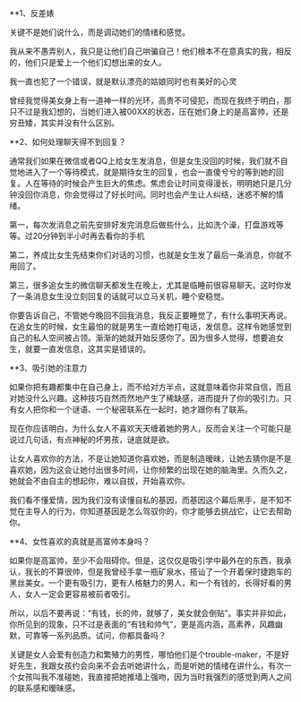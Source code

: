 **1、反差婊

关键不是她们说什么，而是调动她们的情绪和感觉。

我从来不愚弄别人，我只是让他们自己哄骗自己！他们根本不在意真实的我，相反的，他们只是爱上一个他们幻想出来的女人。

我一直也犯了一个错误，就是默认漂亮的姑娘同时也有美好的心灵

曾经我觉得美女身上有一道神一样的光环，高贵不可侵犯，而现在我终于明白，那只不过是我幻想的，当她们进入被00XX的状态，压在她们身上的是高富帅，还是穷丑矮，其实并没有什么区别。



**2、如何处理聊天得不到回复？

通常我们如果在微信或者QQ上给女生发消息，但是女生没回的时候，我们就不自觉地进入了一个等待模式，就是期待女生的回复，也会一直傻兮兮的等到她的回复。人在等待的时候会产生巨大的焦虑。焦虑会让时间变得漫长，明明她只是几分钟没回你消息，你会觉得过了好长时间。同时也会产生让人纠结，迷惑不解的情绪。

第一，每次发消息之前先安排好发完消息后做些什么，比如洗个澡，打盘游戏等等。过20分钟到半小时再去看你的手机

第二，养成比女生先结束你们对话的习惯，也就是女生发了最后一条消息，你就不用回了。

第三，很多追女生的微信聊天都发生在晚上，尤其是临睡前很容易聊天。这时你发了一条消息女生没立刻回复的话就可以立马关机，睡个安稳觉。

你要告诉自己，不管她今晚回不回我消息，我反正要睡觉了，有什么事明天再说。在追女生的时候，女生最怕的就是男生一直给她打电话，发信息。这样令她感觉到自己的私人空间被占领。渐渐的她就开始反感你了。因为很多人觉得，想要追女生，就要一直发信息，这其实是错误的。



**3、吸引她的注意力

如果你把有趣都集中在自己身上，而不给对方半点，这就意味着你非常自信，而且对她没什么兴趣。这种技巧自然而然地产生了稀缺感，进而提升了你的吸引力。只有女人把你和一个谜语、一个秘密联系在一起时，她才跟你有了联系。

现在你应该明白，为什么女人不喜欢天天缠着她的男人，反而会关注一个可能只是说过几句话，有点神秘的坏男孩，谜底就是欲。

让女人喜欢你的方法，不是让她知道你喜欢她，而是制造暧昧，让她去猜你是不是喜欢她，因为这会让她付出很多时间，让你频繁的出现在她的脑海里。久而久之，她就会不由自主的想起你，难以自拔，开始喜欢你。

我们看不懂爱情，因为我们没有读懂自私的基因，而基因这个幕后黑手，是不知不觉在主导人的行为，你知道基因是怎么驾驭你的，你才能够去挑战它，让它去帮助你。



**4、女性喜欢的真就是高富帅本身吗？

如果你是高富帅，至少不会阻碍你。但是，这仅仅是吸引学中最外在的东西，我承认，我长的不算很帅，但是我曾经手拿一瓶矿泉水，搭讪了一个开着保时捷跑车的黑丝美女。一个更有吸引力，更有人格魅力的男人，和一个有钱的，长得好看的男人，女人一定会更容易被前者吸引。

所以，以后不要再说：“有钱，长的帅，就够了，美女就会倒贴”。事实并非如此，你所见到的现象，只不过是表面的“有钱和帅气”，更是高内涵，高素养，风趣幽默，可靠等一系列品质。试问，你都具备吗？

关键是女人会爱有创造力和繁殖力的男性，哪怕他们是个trouble-maker，不是好好先生，我跟女孩约会向来不会去听她讲什么，而是听她的情绪在讲什么，有次一个女孩叫我不准碰她，我直接把她推墙上强吻，因为当时我强烈的感觉到两人之间的联系感和暧昧感。
